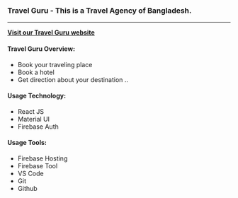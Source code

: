 ### Travel Guru - This is a Travel Agency of Bangladesh.
---
**[Visit our Travel Guru website](https://fir-auth-assignment.firebaseapp.com/)**
#### Travel Guru Overview:
* Book your traveling place
* Book a hotel
* Get direction about your destination
..

#### Usage Technology:
* React JS
* Material UI
* Firebase Auth
>
#### Usage Tools:
* Firebase Hosting
* Firebase Tool
* VS Code
* Git
* Github

